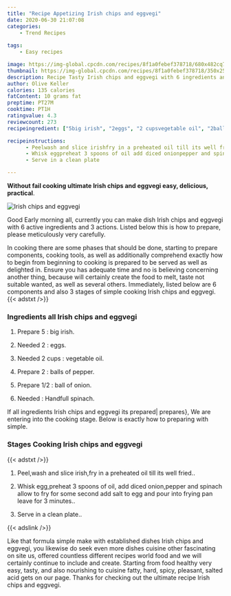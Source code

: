 ```yaml
---
title: "Recipe Appetizing Irish chips and eggvegi"
date: 2020-06-30 21:07:08
categories:
    - Trend Recipes
    
tags:
    - Easy recipes

image: https://img-global.cpcdn.com/recipes/8f1a0febef378718/680x482cq70/irish-chips-and-eggvegi-recipe-main-photo.jpg
thumbnail: https://img-global.cpcdn.com/recipes/8f1a0febef378718/350x250cq70/irish-chips-and-eggvegi-recipe-main-photo.jpg
description: Recipe Tasty Irish chips and eggvegi with 6 ingredients and 3 stages of easy cooking.
author: Olive Keller
calories: 135 calories
fatContent: 10 grams fat
preptime: PT27M
cooktime: PT1H
ratingvalue: 4.3
reviewcount: 273
recipeingredient: ["5big irish", "2eggs", "2 cupsvegetable oil", "2balls of pepper", "1/2ball of onion", "Handfull spinach"]

recipeinstructions: 
      - Peelwash and slice irishfry in a preheated oil till its well fried 
      - Whisk eggpreheat 3 spoons of oil add diced onionpepper and spinach allow to fry for some second add salt to egg and pour into frying pan leave for 3 minutes 
      - Serve in a clean plate

---
```




**Without fail cooking ultimate Irish chips and eggvegi easy, delicious, practical**. 


![Irish chips and eggvegi](https://img-global.cpcdn.com/recipes/8f1a0febef378718/680x482cq70/irish-chips-and-eggvegi-recipe-main-photo.jpg "Irish chips and eggvegi")




Good Early morning all, currently you can make dish Irish chips and eggvegi with 6 active ingredients and 3 actions. Listed below this is how to prepare, please meticulously very carefully.

In cooking there are some phases that should be done, starting to prepare components, cooking tools, as well as additionally comprehend exactly how to begin from beginning to cooking is prepared to be served as well as delighted in. Ensure you has adequate time and no is believing concerning another thing, because will certainly create the food to melt, taste not suitable wanted, as well as several others. Immediately, listed below are 6 components and also 3 stages of simple cooking Irish chips and eggvegi.
{{< adstxt />}}

### Ingredients all Irish chips and eggvegi


1. Prepare 5 : big irish.

1. Needed 2 : eggs.

1. Needed 2 cups : vegetable oil.

1. Prepare 2 : balls of pepper.

1. Prepare 1/2 : ball of onion.

1. Needed  : Handfull spinach.



If all ingredients Irish chips and eggvegi its prepared| prepares}, We are entering into the cooking stage. Below is exactly how to preparing with simple.

### Stages Cooking Irish chips and eggvegi

{{< adstxt />}}


1. Peel,wash and slice irish,fry in a preheated oil till its well fried..



1. Whisk egg,preheat 3 spoons of oil, add diced onion,pepper and spinach allow to fry for some second add salt to egg and pour into frying pan leave for 3 minutes..



1. Serve in a clean plate..





{{< adslink />}}

Like that formula simple make with established dishes Irish chips and eggvegi, you likewise do seek even more dishes cuisine other fascinating on site us, offered countless different recipes world food and we will certainly continue to include and create. Starting from food healthy very easy, tasty, and also nourishing to cuisine fatty, hard, spicy, pleasant, salted acid gets on our page. Thanks for checking out the ultimate recipe Irish chips and eggvegi.

